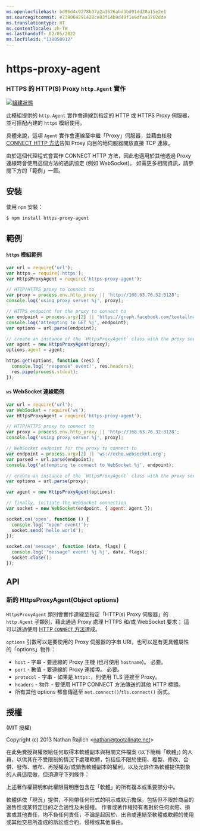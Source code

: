 ```yaml
---
ms.openlocfilehash: bd96d4c9278b37a2a3626abd3bd91dd20a15e2e1
ms.sourcegitcommit: e739004291428ce83f14b9d49f1e9dfaa3762dde
ms.translationtype: HT
ms.contentlocale: zh-TW
ms.lasthandoff: 02/05/2022
ms.locfileid: "138050912"
---
```

<a name="https-proxy-agent"></a>https-proxy-agent
================
### <a name="an-https-proxy-httpagent-implementation-for-https"></a>HTTPS 的 HTTP(S) Proxy `http.Agent` 實作
[![組建狀態](https://github.com/TooTallNate/node-https-proxy-agent/workflows/Node%20CI/badge.svg)](https://github.com/TooTallNate/node-https-proxy-agent/actions?workflow=Node+CI)

此模組提供的 `http.Agent` 實作會連線到指定的 HTTP 或 HTTPS Proxy 伺服器，並可搭配內建的 `https` 模組使用。

具體來說，這項 `Agent` 實作會連線至中繼「Proxy」伺服器，並藉由核發 [CONNECT HTTP 方法][CONNECT]告知 Proxy 向目的地伺服器開放直接 TCP 連線。

由於這個代理程式會實作 CONNECT HTTP 方法，因此也適用於其他透過 Proxy 連線時會使用這個方法的通訊協定 (例如 WebSocket)。
如需更多相關資訊，請參閱下方的「範例」一節。


<a name="installation"></a>安裝
------------

使用 `npm` 安裝：

``` bash
$ npm install https-proxy-agent
```


<a name="examples"></a>範例
--------

#### <a name="https-module-example"></a>`https` 模組範例

``` js
var url = require('url');
var https = require('https');
var HttpsProxyAgent = require('https-proxy-agent');

// HTTP/HTTPS proxy to connect to
var proxy = process.env.http_proxy || 'http://168.63.76.32:3128';
console.log('using proxy server %j', proxy);

// HTTPS endpoint for the proxy to connect to
var endpoint = process.argv[2] || 'https://graph.facebook.com/tootallnate';
console.log('attempting to GET %j', endpoint);
var options = url.parse(endpoint);

// create an instance of the `HttpsProxyAgent` class with the proxy server information
var agent = new HttpsProxyAgent(proxy);
options.agent = agent;

https.get(options, function (res) {
  console.log('"response" event!', res.headers);
  res.pipe(process.stdout);
});
```

#### <a name="ws-websocket-connection-example"></a>`ws` WebSocket 連線範例

``` js
var url = require('url');
var WebSocket = require('ws');
var HttpsProxyAgent = require('https-proxy-agent');

// HTTP/HTTPS proxy to connect to
var proxy = process.env.http_proxy || 'http://168.63.76.32:3128';
console.log('using proxy server %j', proxy);

// WebSocket endpoint for the proxy to connect to
var endpoint = process.argv[2] || 'ws://echo.websocket.org';
var parsed = url.parse(endpoint);
console.log('attempting to connect to WebSocket %j', endpoint);

// create an instance of the `HttpsProxyAgent` class with the proxy server information
var options = url.parse(proxy);

var agent = new HttpsProxyAgent(options);

// finally, initiate the WebSocket connection
var socket = new WebSocket(endpoint, { agent: agent });

socket.on('open', function () {
  console.log('"open" event!');
  socket.send('hello world');
});

socket.on('message', function (data, flags) {
  console.log('"message" event! %j %j', data, flags);
  socket.close();
});
```

<a name="api"></a>API
---

### <a name="new-httpsproxyagentobject-options"></a>新的 HttpsProxyAgent(Object options)

`HttpsProxyAgent` 類別會實作連線至指定「HTTP(s) Proxy 伺服器」的 `http.Agent` 子類別，藉此通過 Proxy 處理 HTTPS 和/或 WebSocket 要求； 這可以透過使用 [HTTP `CONNECT` 方法][CONNECT]達成。

`options` 引數可以是要使用的 Proxy 伺服器的字串 URI，也可以是有更具體屬性的「options」物件：

  * `host` - 字串 - 要連線的 Proxy 主機 (也可使用 `hostname`)。 必要。
  * `port` - 數值 - 要連線的 Proxy 連接埠。 必要。
  * `protocol` - 字串 - 如果是 `https:`，則使用 TLS 連接至 Proxy。
  * `headers` - 物件 - 要使用 HTTP CONNECT 方法傳送的其他 HTTP 標頭。
  * 所有其他 options 都會傳遞至 `net.connect()`/`tls.connect()` 函式。


<a name="license"></a>授權
-------

(MIT 授權)

Copyright (c) 2013 Nathan Rajlich &lt;nathan@tootallnate.net&gt;

在此免費授與權限給任何取得本軟體副本與相關文件檔案 (以下簡稱「軟體」) 的人員，以供其在不受限制的情況下處理軟體，包括但不限於使用、複製、修改、合併、發佈、散布、再授權及/或銷售軟體副本的權利，以及允許作為軟體提供對象的人員這麼做，但須遵守下列條件：

上述著作權聲明和此權限聲明應包含在「軟體」的所有複本或重要部分中。

軟體係依「現況」提供，不附帶任何形式的明示或默示擔保，包括但不限於商品的適售性或某特定目的之合適性及未侵權。
作者或著作權持有者對於任何索賠、損害或其他責任，均不負任何責任，不論是起因於、出自或連結至軟體或軟體的使用或其他交易所造成的訴訟或合約、侵權或其他事由。

[CONNECT]: http://en.wikipedia.org/wiki/HTTP_tunnel#HTTP_CONNECT_Tunneling
